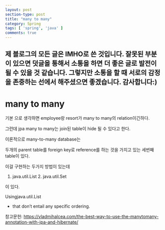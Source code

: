 ```yaml
---
layout: post
section-type: post
title: "many to many"
category: Spring
tags: [ 'spring', 'java' ]
comments: true
---
```

제 블로그의 모든 글은 IMHO로 쓴 것입니다.
잘못된 부분이 있으면 덧글을 통해서 소통을 하면 더 좋은 글로 발전이 될 수 있을 것 같습니다.
그렇지만 소통을 할 때 서로의 감정을 존중하는 선에서 해주셨으면 좋겠습니다.
감사합니다:)
---

# many to many
기본 으로 생각하면 employee랑 resort가 many to many의 relation이긴하다.

그런데 jpa many to many는 join된 table이 hide 될 수 있다고 한다.



이론적으로 many-to-many database는

두개의 parent table를 foreign key로 reference를 하는 것을 가지고 있는 세번째 table이 있다.

이걸 구현하는 두가지 방법이 있는데

1.  java.util.List 2. java.util.Set

이 있다.

Usingjava.util.List
- that don’t entail any specific ordering.


참고문헌: https://vladmihalcea.com/the-best-way-to-use-the-manytomany-annotation-with-jpa-and-hibernate/
